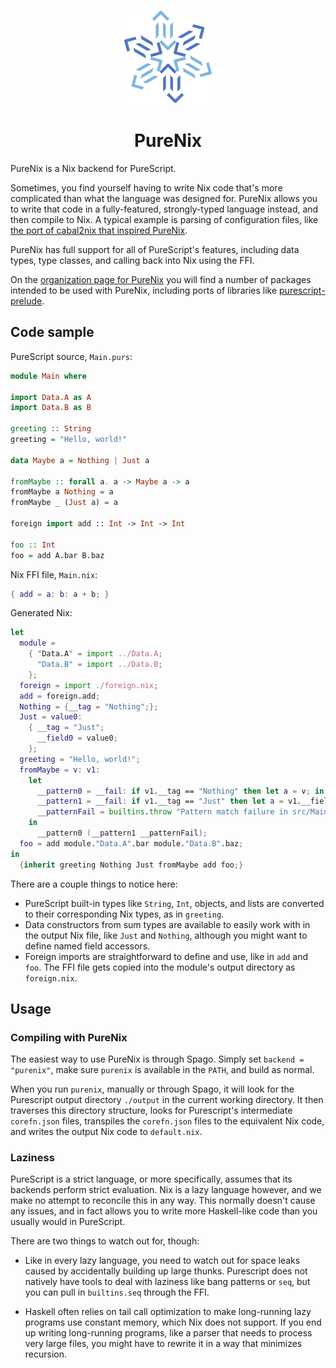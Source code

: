 <p align="center">
  <img src="img/purenix-icon.svg" width="150" height="150" />
</ p>
<h1 align="center">PureNix</h1>

PureNix is a Nix backend for PureScript.

Sometimes, you find yourself having to write Nix code that's more complicated than what the language was designed for.
PureNix allows you to write that code in a fully-featured, strongly-typed language instead, and then compile to Nix.
A typical example is parsing of configuration files, like [the port of cabal2nix that inspired PureNix](https://github.com/cdepillabout/cabal2nixWithoutIFD).

PureNix has full support for all of PureScript's features, including data types, type classes, and calling back into Nix using the FFI.

On the [organization page for PureNix](https://github.com/purenix-org) you will find a number of packages intended to be used with PureNix, including ports of libraries like [purescript-prelude](https://github.com/purenix-org/purescript-prelude).

## Code sample

PureScript source, `Main.purs`:

```purescript
module Main where

import Data.A as A
import Data.B as B

greeting :: String
greeting = "Hello, world!"

data Maybe a = Nothing | Just a

fromMaybe :: forall a. a -> Maybe a -> a
fromMaybe a Nothing = a
fromMaybe _ (Just a) = a

foreign import add :: Int -> Int -> Int

foo :: Int
foo = add A.bar B.baz
```

Nix FFI file, `Main.nix`:

```nix
{ add = a: b: a + b; }
```

Generated Nix:

```nix
let
  module = 
    { "Data.A" = import ../Data.A;
      "Data.B" = import ../Data.B;
    };
  foreign = import ./foreign.nix;
  add = foreign.add;
  Nothing = {__tag = "Nothing";};
  Just = value0: 
    { __tag = "Just";
      __field0 = value0;
    };
  greeting = "Hello, world!";
  fromMaybe = v: v1: 
    let
      __pattern0 = __fail: if v1.__tag == "Nothing" then let a = v; in a else __fail;
      __pattern1 = __fail: if v1.__tag == "Just" then let a = v1.__field0; in a else __fail;
      __patternFail = builtins.throw "Pattern match failure in src/Main.purs at 11:1 - 11:41";
    in
      __pattern0 (__pattern1 __patternFail);
  foo = add module."Data.A".bar module."Data.B".baz;
in
  {inherit greeting Nothing Just fromMaybe add foo;}
```

There are a couple things to notice here:

- PureScript built-in types like `String`, `Int`, objects, and lists are converted to their corresponding Nix types, as in `greeting`.
- Data constructors from sum types are available to easily work with in the output Nix file, like `Just` and `Nothing`, although you might want to define named field accessors.
- Foreign imports are straightforward to define and use, like in `add` and `foo`. The FFI file gets copied into the module's output directory as `foreign.nix`.

## Usage

### Compiling with PureNix

The easiest way to use PureNix is through Spago.
Simply set `backend = "purenix"`, make sure `purenix` is available in the `PATH`, and build as normal.

When you run `purenix`, manually or through Spago, it will look for the Purescript output directory `./output` in the current working directory.
It then traverses this directory structure, looks for Purescript's intermediate `corefn.json` files, transpiles the `corefn.json` files to the equivalent Nix code, and writes the output Nix code to `default.nix`.

### Laziness

PureScript is a strict language, or more specifically, assumes that its backends perform strict evaluation.
Nix is a lazy language however, and we make no attempt to reconcile this in any way.
This normally doesn't cause any issues, and in fact allows you to write more Haskell-like code than you usually would in PureScript.

There are two things to watch out for, though:

  - Like in every lazy language, you need to watch out for space leaks caused by accidentally building up large thunks. Purescript does not natively have tools to deal with laziness like bang patterns or `seq`, but you can pull in `builtins.seq` through the FFI.

  - Haskell often relies on tail call optimization to make long-running lazy programs use constant memory, which Nix does not support. If you end up writing long-running programs, like a parser that needs to process very large files, you might have to rewrite it in a way that minimizes recursion.
